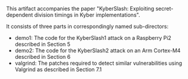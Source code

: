 This artifact accompanies the paper "KyberSlash: Exploiting secret-dependent division timings in Kyber implementations".

It consists of three parts in correspondingly named sub-directors:
 - demo1: The code for the KyberSlash1 attack on a Raspberry Pi2 described in Section 5
 - demo2: The code for the KyberSlash2 attack on an Arm Cortex-M4 described in Section 6
 - valgrind: The patches required to detect similar vulnerabilities using Valgrind as described in Section 7.1